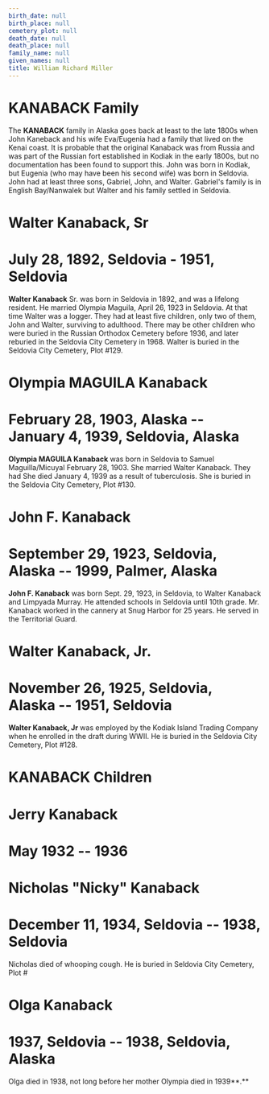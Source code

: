 ```yaml
---
birth_date: null
birth_place: null
cemetery_plot: null
death_date: null
death_place: null
family_name: null
given_names: null
title: William Richard Miller
---
```


# KANABACK Family

The **KANABACK** family in Alaska goes back at least to the late 1800s
when John Kaneback and his wife Eva/Eugenia had a family that lived on
the Kenai coast. It is probable that the original Kanaback was from
Russia and was part of the Russian fort established in Kodiak in the
early 1800s, but no documentation has been found to support this. John
was born in Kodiak, but Eugenia (who may have been his second wife) was
born in Seldovia. John had at least three sons, Gabriel, John, and
Walter. Gabriel's family is in English Bay/Nanwalek but Walter and his
family settled in Seldovia.

# Walter Kanaback, Sr

# July 28, 1892, Seldovia - 1951, Seldovia

**Walter Kanaback** Sr. was born in Seldovia in 1892, and
was a lifelong resident. He married Olympia Maguila, April 26, 1923 in
Seldovia. At that time Walter was a logger. They had at least five
children, only two of them, John and Walter, surviving to adulthood.
There may be other children who were buried in the Russian Orthodox
Cemetery before 1936, and later reburied in the Seldovia City Cemetery
in 1968. Walter is buried in the Seldovia City Cemetery, Plot \#129.

# Olympia MAGUILA Kanaback

# February 28, 1903, Alaska -- January 4, 1939, Seldovia, Alaska

**Olympia MAGUILA Kanaback** was born in Seldovia to
Samuel Maguilla/Micuyal February 28, 1903. She married Walter Kanaback.
They had She died January 4, 1939 as a result of tuberculosis. She is
buried in the Seldovia City Cemetery, Plot \#130.

# John F. Kanaback

# September 29, 1923, Seldovia, Alaska -- 1999, Palmer, Alaska

**John F. Kanaback** was born Sept. 29, 1923, in Seldovia,
to Walter Kanaback and Limpyada Murray. He attended schools in Seldovia
until 10th grade. Mr. Kanaback worked in the cannery at Snug Harbor for
25 years. He served in the Territorial Guard.

# Walter Kanaback, Jr.

# November 26, 1925, Seldovia, Alaska -- 1951, Seldovia

**Walter Kanaback, Jr** was employed by the Kodiak Island
Trading Company when he enrolled in the draft during WWII. He is buried
in the Seldovia City Cemetery, Plot \#128.

# KANABACK Children

# Jerry Kanaback

# May 1932 -- 1936

# Nicholas "Nicky" Kanaback

# December 11, 1934, Seldovia -- 1938, Seldovia

Nicholas died of whooping cough. He is buried in Seldovia City Cemetery,
Plot \#

# Olga Kanaback

# 1937, Seldovia -- 1938, Seldovia, Alaska

Olga died in 1938, not long before her mother Olympia died in 1939**.**
